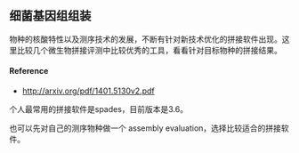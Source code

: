 ## 细菌基因组组装

物种的核酸特性以及测序技术的发展，不断有针对新技术优化的拼接软件出现。这里比较几个微生物拼接评测中比较优秀的工具，看看针对目标物种的拼接结果。

#### Reference

* http://arxiv.org/pdf/1401.5130v2.pdf



个人最常用的拼接软件是spades，目前版本是3.6。

也可以先对自己的测序物种做一个 assembly evaluation，选择比较适合的拼接软件。